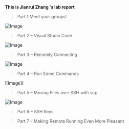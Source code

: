 **This is Jianrui Zhang 's lab report**

> Part 1 Meet your groups!

![Image](https://user-images.githubusercontent.com/103210019/162643716-88272544-8204-43c7-a84f-c828f212f471.png)

> Part 2 – Visual Studio Code

![Image](https://user-images.githubusercontent.com/103210019/162644154-05a0d1a3-48aa-4280-b3b3-6aab167a5c89.png)

> Part 3 – Remotely Connecting

![Image](https://user-images.githubusercontent.com/103210019/162644182-52539f25-f47f-4312-996b-c44c14199f88.png)

> Part 4 – Run Some Commands

![Image](

> Part 5 – Moving Files over SSH with scp

![Image](https://user-images.githubusercontent.com/103210019/162644264-2ae7d3ea-7e55-44e7-8cd0-ff41b9a57262.png)

> Part 6 – SSH Keys

> Part 7 – Making Remote Running Even More Pleasant

